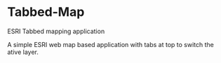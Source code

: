 # Tabbed-Map
ESRI Tabbed mapping application


A simple ESRI web map based application with tabs at top to switch the ative layer.
